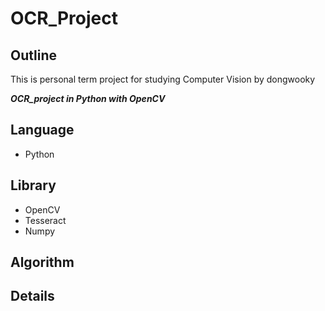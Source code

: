 # OCR_Project

## Outline
This is personal term project for studying Computer Vision by dongwooky

**_OCR_project in Python with OpenCV_**


## Language

- Python

## Library
- OpenCV
- Tesseract
- Numpy

## Algorithm



## Details

